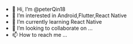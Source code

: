 - 👋 Hi, I’m @peterQin18
- 👀 I’m interested in Android,Flutter,React Native
- 🌱 I’m currently learning React Native
- 💞️ I’m looking to collaborate on ...
- 📫 How to reach me ...

<!---
peterQin18/peterQin18 is a ✨ special ✨ repository because its `README.md` (this file) appears on your GitHub profile.
You can click the Preview link to take a look at your changes.
--->
